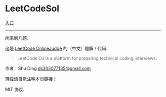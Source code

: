 LeetCodeSol
===========

[入口](https://github.com/quietshu/LeetCodeSol/tree/master/problems)

-----

闲来刷几题.

这是 [LeetCode OnlineJudge](https://oj.leetcode.com/problems/) 的（中文）题解 / 代码.

> LeetCode OJ is a platform for preparing technical coding interviews.

作者：Shu Ding <ds303077135@gmail.com>

转载请自觉注明本页链接！

MIT 协议.
